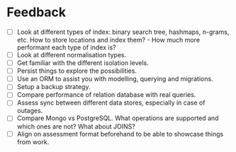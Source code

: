 # Feedback

- [ ] Look at different types of index: binary search tree, hashmaps, n-grams, etc. How to store locations and index them? - How much more performant each type of index is?
- [ ] Look at different normalisation types.
- [ ] Get familiar with the different isolation levels.
- [ ] Persist things to explore the possibilities.
- [ ] Use an ORM to assist you with modelling, querying and migrations.
- [ ] Setup a backup strategy.
- [ ] Compare performance of relation database with real queries.
- [ ] Assess sync between different data stores, especially in case of outages.
- [ ] Compare Mongo vs PostgreSQL. What operations are supported and which ones are not? What about JOINS?
- [ ] Align on assessment format beforehand to be able to showcase things from work.
